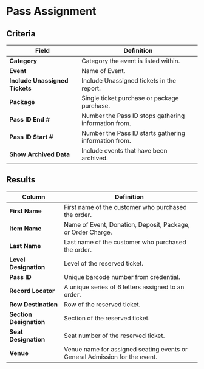 # Pass Assignment

## Criteria

| **Field** | **Definition** |
| --- | --- |
| **Category** | Category the event is listed within. |
| **Event** |Name of Event.|
| **Include Unassigned Tickets** | Include Unassigned tickets in the report. |
| **Package** | Single ticket purchase or package purchase. |
| **Pass ID End \#** | Number the Pass ID stops gathering information from. |
| **Pass ID Start \#** | Number the Pass ID starts gathering information from.  |
| **Show Archived Data** | Include events that have been archived. |

## Results

| **Column** | **Definition** |
| --- | --- |
| **First Name** | First name of the customer who purchased the order. |
| **Item Name** | Name of Event, Donation, Deposit, Package, or Order Charge. |
| **Last Name** | Last name of the customer who purchased the order. |
| **Level Designation** | Level of the reserved ticket. |
| **Pass ID** | Unique barcode number from credential.|
| **Record Locator** | A unique series of 6 letters assigned to an order. |
| **Row Destination** | Row of the reserved ticket. |
| **Section Designation** | Section of the reserved ticket. |
| **Seat Designation** | Seat number of the reserved ticket. |
| **Venue** | Venue name for assigned seating events or General Admission for the event. |

